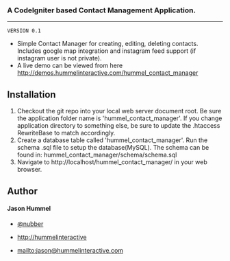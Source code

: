 ### A CodeIgniter based Contact Management Application.
---------------------------------------------------

	VERSION 0.1

* Simple Contact Manager for creating, editing, deleting contacts. Includes google map integration and instagram feed support (if instagram user is not private).
* A live demo can be viewed from here http://demos.hummelinteractive.com/hummel_contact_manager

Installation
-------------------
1. Checkout the git repo into your local web server document root. Be sure the application folder name is 'hummel_contact_manager'. If you change application directory to something else, be sure to update the .htaccess RewriteBase to match accordingly.
2. Create a database table called 'hummel_contact_manager'. Run the schema .sql file to setup the database(MySQL). The schema can be found in: hummel_contact_manager/schema/schema.sql
3. Navigate to http://localhost/hummel_contact_manager/ in your web browser.


## Author

#### Jason Hummel

+	[@nubber](https://github.com/nubber)

+	[http://hummelinteractive](http://hummelinteractive.com)

+	<mailto:jason@hummelinteractive.com>
